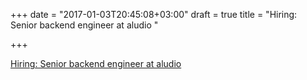 +++
date = "2017-01-03T20:45:08+03:00"
draft = true
title = "Hiring: Senior backend engineer at aludio "

+++

<p><a href="http://workinstartups.com/job-board/job/52915/midsenior-backend-engineer-at-aludio">Hiring: Senior backend engineer at aludio </a></p>
